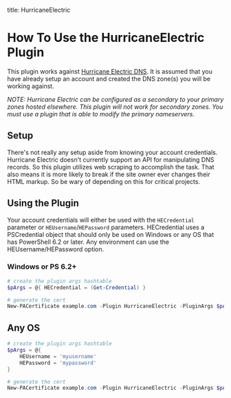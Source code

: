 title: HurricaneElectric

# How To Use the HurricaneElectric Plugin

This plugin works against [Hurricane Electric DNS](https://dns.he.net/). It is assumed that you have already setup an account and created the DNS zone(s) you will be working against.

*NOTE: Hurricane Electric can be configured as a secondary to your primary zones hosted elsewhere. This plugin will not work for secondary zones. You must use a plugin that is able to modify the primary nameservers.*

## Setup

There's not really any setup aside from knowing your account credentials. Hurricane Electric doesn't currently support an API for manipulating DNS records. So this plugin utilizes web scraping to accomplish the task. That also means it is more likely to break if the site owner ever changes their HTML markup. So be wary of depending on this for critical projects.

## Using the Plugin

Your account credentials will either be used with the `HECredential` parameter or `HEUsername`/`HEPassword` parameters. HECredential uses a PSCredential object that should only be used on Windows or any OS that has PowerShell 6.2 or later. Any environment can use the HEUsername/HEPassword option.

### Windows or PS 6.2+

```powershell
# create the plugin args hashtable
$pArgs = @{ HECredential = (Get-Credential) }

# generate the cert
New-PACertificate example.com -Plugin HurricaneElectric -PluginArgs $pArgs
```

## Any OS

```powershell
# create the plugin args hashtable
$pArgs = @{
    HEUsername = 'myusername'
    HEPassword = 'mypassword'
}

# generate the cert
New-PACertificate example.com -Plugin HurricaneElectric -PluginArgs $pArgs
```
